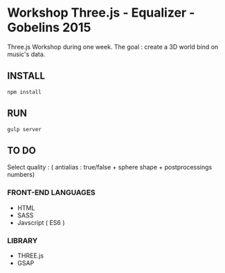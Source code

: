 # Workshop Three.js - Equalizer - Gobelins 2015

Three.js Workshop during one week. 
The goal : create a 3D world bind on music's data.

## INSTALL

```shell
npm install
```

## RUN

```shell
gulp server
```

## TO DO 

Select quality : ( antialias : true/false + sphere shape + postprocessings numbers)



### FRONT-END LANGUAGES

  * HTML
  * SASS
  * Javscript ( ES6 )


### LIBRARY
  * THREE.js
  * GSAP